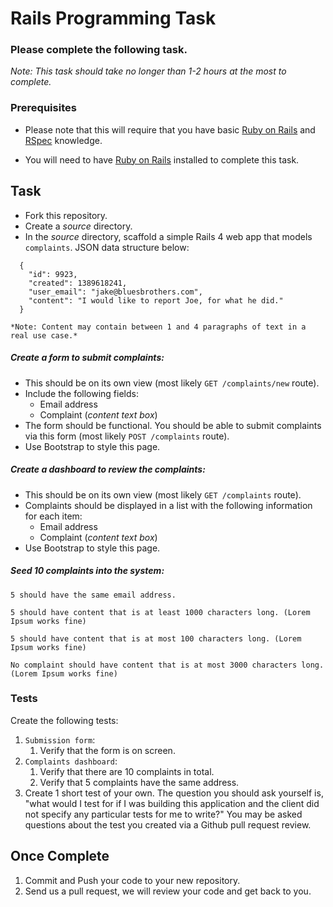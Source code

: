 # Rails Programming Task

### Please complete the following task.
*Note: This task should take no longer than 1-2 hours at the most to complete.*


### Prerequisites

- Please note that this will require that you have basic [Ruby on Rails](http://rubyonrails.org/) and [RSpec](https://github.com/rspec/rspec-rails) knowledge.

- You will need to have [Ruby on Rails](http://www.rubyonrails.org/) installed to complete this task.

## Task

- Fork this repository.
- Create a *source* directory.
- In the *source* directory, scaffold a simple Rails 4 web app that models `complaints`. JSON data structure below:

```
  {
    "id": 9923,
    "created": 1389618241,
    "user_email": "jake@bluesbrothers.com",
    "content": "I would like to report Joe, for what he did."
  }
```

    *Note: Content may contain between 1 and 4 paragraphs of text in a real use case.*

##### Create a form to submit complaints:

- This should be on its own view (most likely `GET /complaints/new` route).
- Include the following fields:
  - Email address
  - Complaint (*content text box*)
- The form should be functional. You should be able to submit complaints via this form (most likely `POST /complaints` route).
- Use Bootstrap to style this page.

##### Create a dashboard to review the complaints:

- This should be on its own view (most likely `GET /complaints` route).
- Complaints should be displayed in a list with the following information for each item:
  - Email address
  - Complaint (*content text box*)
- Use Bootstrap to style this page.


##### Seed 10 complaints into the system:

    5 should have the same email address.

    5 should have content that is at least 1000 characters long. (Lorem Ipsum works fine)

    5 should have content that is at most 100 characters long. (Lorem Ipsum works fine)

    No complaint should have content that is at most 3000 characters long. (Lorem Ipsum works fine)

### Tests

Create the following tests:

  1. `Submission form`:
      1. Verify that the form is on screen.
  2. `Complaints dashboard`:
      1. Verify that there are 10 complaints in total.
      2. Verify that 5 complaints have the same address.
  3. Create 1 short test of your own. The question you should ask yourself is, "what would I test for if I was building this application and the client did not specify any particular tests for me to write?" You may be asked questions about the test you created via a Github pull request review.

## Once Complete
1. Commit and Push your code to your new repository.
2. Send us a pull request, we will review your code and get back to you.
